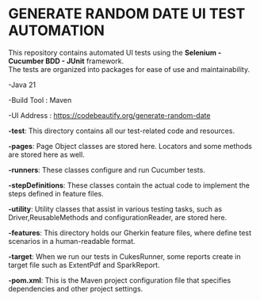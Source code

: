 # GENERATE RANDOM DATE UI TEST AUTOMATION <br/>


 This repository contains automated UI tests using the  **Selenium - Cucumber BDD - JUnit** framework.<br/> The tests are organized into packages for ease of use and maintainability.

-Java 21<br/>

-Build Tool : Maven<br/>

-UI Address : https://codebeautify.org/generate-random-date<br/>


**-test**: This directory contains all our test-related code and resources.

**-pages**: Page Object classes are stored here. Locators and some methods are stored here as well.

**-runners**: These classes configure and run Cucumber tests.

**-stepDefinitions**: These classes contain the actual code to implement the steps defined in feature files.

**-utility**: Utility classes that assist in various testing tasks, such as Driver,ReusableMethods and configurationReader, are stored here.

**-features**: This directory holds our Gherkin feature files, where define test scenarios in a human-readable format.

**-target**: When we run our tests in CukesRunner, some reports create in target file such as ExtentPdf and SparkReport.

**-pom.xml**: This is the Maven project configuration file that specifies dependencies and other project settings.
